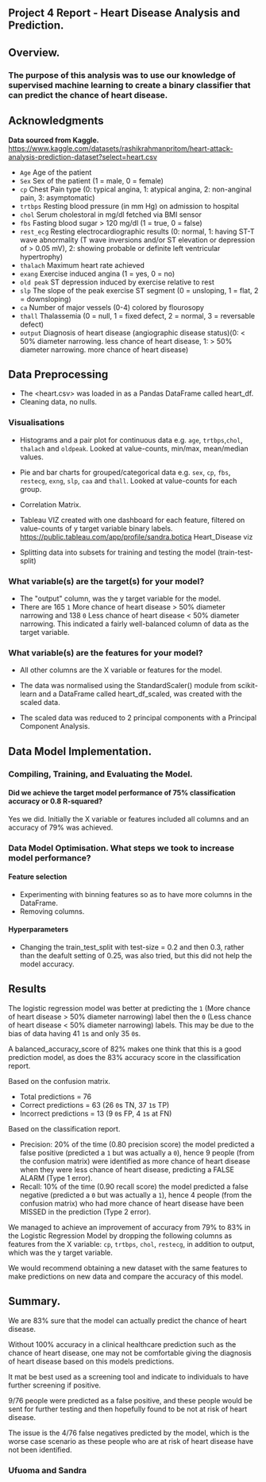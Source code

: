 ## Project 4 Report - Heart Disease Analysis and Prediction.

## Overview.
### The purpose of this analysis was to use our knowledge of supervised machine learning to create a binary classifier that can predict the chance of heart disease.

## Acknowledgments

**Data sourced from Kaggle.**
https://www.kaggle.com/datasets/rashikrahmanpritom/heart-attack-analysis-prediction-dataset?select=heart.csv

 - `Age`        Age of the patient
 - `Sex`        Sex of the patient (1 = male, 0 = female)
 - `cp`         Chest Pain type (0: typical angina, 1: atypical angina, 2: non-anginal pain, 3: asymptomatic)
 - `trtbps`     Resting blood pressure (in mm Hg) on admission to hospital
 - `chol`       Serum cholestoral in mg/dl fetched via BMI sensor
 - `fbs`        Fasting blood sugar > 120 mg/dl (1 = true, 0 = false)
 - `rest_ecg`   Resting electrocardiographic results (0: normal, 1: having ST-T wave abnormality (T wave inversions and/or ST elevation or depression of > 0.05 mV), 2: showing probable or definite left ventricular hypertrophy)
 - `thalach`    Maximum heart rate achieved
 - `exang`      Exercise induced angina (1 = yes, 0 = no)
 - `old peak`   ST depression induced by exercise relative to rest
 - `slp`        The slope of the peak exercise ST segment (0 = unsloping, 1 = flat, 2 = downsloping)
 - `ca`         Number of major vessels (0-4) colored by flourosopy
 - `thall`      Thalassemia (0 = null, 1 = fixed defect, 2 = normal, 3 = reversable defect)
 - `output`     Diagnosis of heart disease (angiographic disease status)(0: < 50% diameter narrowing. less chance of heart disease, 1: > 50% diameter narrowing. more chance of heart disease)

## Data Preprocessing
 - The <heart.csv> was loaded in as a Pandas DataFrame called heart_df.
 - Cleaning data, no nulls.

 ### Visualisations
 - Histograms and a pair plot for continuous data e.g. `age`, `trtbps`,`chol`, `thalach` and `oldpeak`. Looked at value-counts, min/max, mean/median values.
 - Pie and bar charts for grouped/categorical data e.g. `sex`, `cp`, `fbs`, `restecg`, `exng`, `slp`, `caa` and `thall`. Looked at value-counts for each group.
 - Correlation Matrix.
 - Tableau VIZ created with one dashboard for each feature, filtered on value-counts of y target variable binary labels.
 https://public.tableau.com/app/profile/sandra.botica   Heart_Disease viz

 - Splitting data into subsets for training and testing the model (train-test-split)
### What variable(s) are the target(s) for your model?
 - The "output" column, was the y target variable for the model. 
 - There are 165 `1` More chance of heart disease > 50% diameter narrowing and 138 `0` Less chance of heart disease < 50% diameter narrowing. This indicated a fairly well-balanced column of data as the target variable.
### What variable(s) are the features for your model?
 - All other columns are the X variable or features for the model.

 - The data was normalised using the StandardScaler() module from scikit-learn and a DataFrame called heart_df_scaled, was created with the scaled data. 

 - The scaled data was reduced to 2 principal components with a Principal Component Analysis.
## Data Model Implementation.
### Compiling, Training, and Evaluating the Model.
#### Did we achieve the target model performance of 75% classification accuracy or 0.8 R-squared?
Yes we did.
Initially the X variable or features included all columns and an accuracy of 79% was achieved.
### Data Model Optimisation. What steps we took to increase model performance?
#### Feature selection
 - Experimenting with binning features so as to have more columns in the DataFrame.
 - Removing columns.
#### Hyperparameters
 - Changing the train_test_split with test-size = 0.2 and then 0.3, rather than the deafult setting of 0.25, was also tried, but this did not help the model accuracy.
## Results
The logistic regression model was better at predicting the `1` (More chance of heart disease > 50% diameter narrowing) label then the `0` (Less chance of heart disease < 50% diameter narrowing) labels. This may be due to the bias of data having 41 `1`s and only 35 `0`s. 

A balanced_accuracy_score of 82% makes one think that this is a good prediction model, as does the 83% accuracy score in the classification report.

Based on the confusion matrix.
 - Total predictions = 76
 - Correct predictions = 63 (26 `0`s TN, 37 `1`s TP)
 - Incorrect predictions = 13 (9 `0`s FP, 4 `1`s at FN)

Based on the classification report.
 - Precision: 20% of the time (0.80 precision score) the model predicted a false positive (predicted a `1` but was actually a `0`), hence 9 people (from the confusion matrix) were identified as more chance of heart disease when they were less chance of heart disease, predicting a FALSE ALARM (Type 1 error).
 - Recall: 10% of the time (0.90 recall score) the model predicted a false negative (predicted a `0` but was actually a `1`), hence 4 people (from the confusion matrix) who had more chance of heart disease have been MISSED in the prediction (Type 2 error).

We managed to achieve an improvement of accuracy from 79% to 83% in the Logistic Regression Model by dropping the following columns as features from the X variable: `cp`, `trtbps`, `chol`, `restecg`, in addition to output, which was the y target variable.

We would recommend obtaining a new dataset with the same features to make predictions on new data and compare the accuracy of this model.
## Summary.
We are 83% sure that the model can actually predict the chance of heart disease.

Without 100% accuracy in a clinical healthcare prediction such as the chance of heart disease, one may not be comfortable giving the diagnosis of heart disease based on this models predictions.

It mat be best used as a screening tool and indicate to individuals to have further screening if positive.

9/76 people were predicted as a false positive, and these people would be sent for further testing and then hopefully found to be not at risk of heart disease.

The issue is the 4/76 false negatives predicted by the model, which is the worse case scenario as these people who are at risk of heart disease have not been identified.

### Ufuoma and Sandra